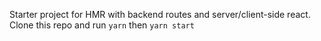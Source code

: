 Starter project for HMR with backend routes and server/client-side react.
Clone this repo and run ```yarn``` then ```yarn start```
